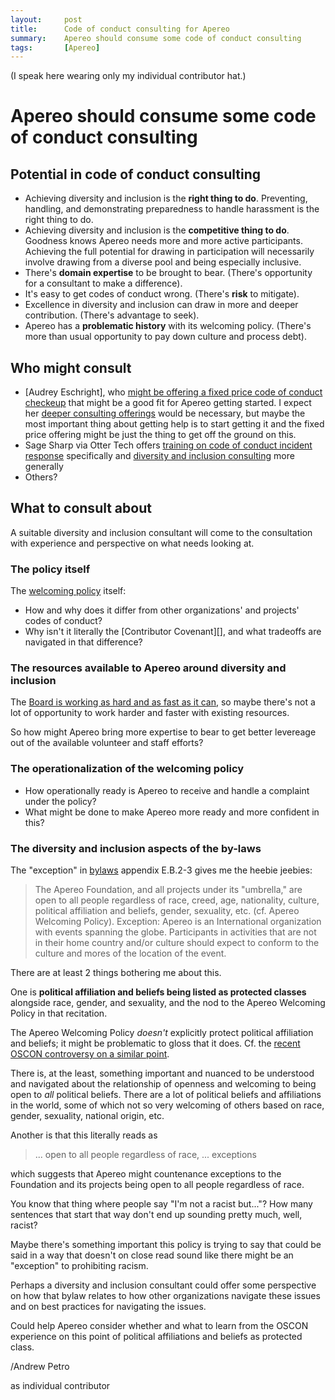 ```yaml
---
layout:     post
title:      Code of conduct consulting for Apereo
summary:    Apereo should consume some code of conduct consulting
tags:       [Apereo]
---
```


(I speak here wearing only my individual contributor hat.)

# Apereo should consume some code of conduct consulting

## Potential in code of conduct consulting

+ Achieving diversity and inclusion is the **right thing to do**. Preventing,
  handling, and demonstrating preparedness to handle harassment is the right
  thing to do.
+ Achieving diversity and inclusion is the **competitive thing to do**. Goodness
  knows Apereo needs more and more active participants. Achieving the full
  potential for drawing in participation will necessarily involve drawing from
  a diverse pool and being especially inclusive.
+ There's **domain expertise** to be brought to bear. (There's opportunity for a
  consultant to make a difference).
+ It's easy to get codes of conduct wrong. (There's **risk** to mitigate).
+ Excellence in diversity and inclusion can draw in more and deeper
  contribution. (There's advantage to seek).
+ Apereo has a **problematic history** with its welcoming policy. (There's more
  than usual opportunity to pay down culture and process debt).

## Who might consult

+ [Audrey Eschright], who
  [might be offering a fixed price code of conduct checkeup][audrey prix fix]
  that might be a good fit for Apereo getting started. I expect her
  [deeper consulting offerings][audrey deeper] would be necessary, but maybe the
  most important thing about getting help is to start getting it and the fixed
  price offering might be just the thing to get off the ground on this.
+ Sage Sharp via Otter Tech offers
  [training on code of conduct incident response][otter tech response training]
  specifically and
  [diversity and inclusion consulting][otter tech d and i consulting] more
  generally
+ Others?

## What to consult about

A suitable diversity and inclusion consultant will come to the
consultation with experience and perspective on what needs looking at.

### The policy itself

The [welcoming policy][] itself:

+ How and why does it differ from other organizations' and projects' codes of
  conduct?
+ Why isn't it literally the [Contributor Covenant][], and what tradeoffs are
  navigated in that difference?

### The resources available to Apereo around diversity and inclusion

The [Board is working as hard and as fast as it can][Board working fast as can],
so maybe there's not a lot of opportunity to work harder and faster with
existing resources.

So how might Apereo bring more expertise to bear to get better levereage out of
the available volunteer and staff efforts?

### The operationalization of the welcoming policy

+ How operationally ready is Apereo to receive and handle a complaint under the
  policy?
+ What might be done to make Apereo more ready and more confident in this?

### The diversity and inclusion aspects of the by-laws

The "exception" in [bylaws][] appendix E.B.2-3 gives me the heebie jeebies:

> The Apereo Foundation, and all projects under its "umbrella," are open to all
> people regardless of race, creed, age, nationality, culture, political
> affiliation and beliefs, gender, sexuality, etc. (cf. Apereo Welcoming
> Policy).
> Exception: Apereo is an International organization with events spanning the
> globe. Participants in activities that are not in their home country and/or
> culture should expect to conform to the culture and mores of the location of
> the event.

There are at least 2 things bothering me about this.

One is **political affiliation and beliefs being listed as protected classes**
alongside race, gender, and sexuality, and the nod to the Apereo Welcoming
Policy in that recitation.

The Apereo Welcoming Policy *doesn't* explicitly protect political affiliation
and beliefs; it might be problematic to gloss that it does. Cf. the
[recent OSCON controversy on a similar point][coraline no oscon].

There is, at the least, something important and nuanced to be understood and
navigated about the relationship of openness and welcoming to being open to
*all* political beliefs. There are a lot of political beliefs and affiliations
in the world, some of which not so very welcoming of others based on race,
gender, sexuality, national origin, etc.

Another is that this literally reads as

> ... open to all people regardless of race, ... exceptions

which suggests that Apereo might countenance exceptions to the Foundation and
its projects being open to all people regardless of race.

You know that thing where people say "I'm not a racist but..."? How many
sentences that start that way don't end up sounding pretty much, well, racist?

Maybe there's something important this policy is trying to say that could be
said in a way that doesn't on close read sound like there might be an
"exception" to prohibiting racism.

Perhaps a diversity and inclusion
consultant could offer some perspective on how that bylaw relates to how other
organizations navigate these issues and on best practices for navigating the
issues.

Could help Apereo consider whether and what to learn from the OSCON experience
on this point of political affiliations and beliefs as protected class.

/Andrew Petro

as individual contributor

[audrey deeper]: http://lifeofaudrey.com/consulting.html
[audrey prix fix]: https://twitter.com/ameschright/status/1018573987947864064
[Board working fast as can]: https://groups.google.com/a/apereo.org/d/msg/open/PU2vtcsJmCs/LcnXSa9oCQAJ
[bylaws]: https://www.apereo.org/content/bylaws
[Contrbutor Covenant]: https://www.contributor-covenant.org/
[coraline no oscon]: https://where.coraline.codes/blog/oscon/
[otter tech d and i consulting]: https://otter.technology/
[otter tech response training]: https://otter.technology/code-of-conduct-training/
[welcoming policy]: https://www.apereo.org/content/apereo-welcoming-policy
